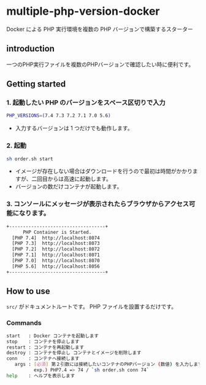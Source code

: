 # multiple-php-version-docker
Docker による PHP 実行環境を複数の PHP バージョンで構築するスターター

## introduction
一つのPHP実行ファイルを複数のPHPバージョンで確認したい時に便利です。

## Getting started
### 1. 起動したい PHP のバージョンをスペース区切りで入力
```bash:order.sh
PHP_VERSIONS=(7.4 7.3 7.2 7.1 7.0 5.6)
```
- 入力するバージョンは 1 つだけでも動作します。
### 2. 起動
```bash
sh order.sh start
```
- イメージが存在しない場合はダウンロードを行うので最初は時間がかかりますが、二回目からは高速に起動します。
- バージョンの数だけコンテナが起動します。

### 3. コンソールにメッセージが表示されたらブラウザからアクセス可能になります。
```bash
+-----------------------------------+
      PHP Container is Started.
  [PHP 7.4]  http://localhost:8074
  [PHP 7.3]  http://localhost:8073
  [PHP 7.2]  http://localhost:8072
  [PHP 7.1]  http://localhost:8071
  [PHP 7.0]  http://localhost:8070
  [PHP 5.6]  http://localhost:8056
+-----------------------------------+
```
## How to use
`src/` がドキュメントルートです。 PHP ファイルを設置するだけです。

### Commands
```bash
start   : Docker コンテナを起動します
stop    : コンテナを停止します
restart : コンテナを再起動します
destroy : コンテナを停止し コンテナとイメージを削除します
conn    : コンテナへ接続します
   args : [必須] 第２引数には接続したいコンテナのPHPバージョン (数値) を入力します
          exp.) PHP7.4 => 74 / `sh order.sh conn 74`
help    : ヘルプを表示します
```